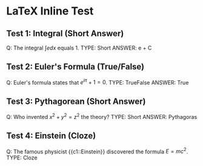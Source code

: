 # LaTeX Inline Test

## Test 1: Integral (Short Answer)
Q: The integral $\int e dx$ equals 1.
TYPE: Short
ANSWER: e + C

## Test 2: Euler's Formula (True/False)
Q: Euler's formula states that $e^{i\pi} + 1 = 0$.
TYPE: TrueFalse
ANSWER: True

## Test 3: Pythagorean (Short Answer)
Q: Who invented $x^2 + y^2 = z^2$ the theory?
TYPE: Short
ANSWER: Pythagoras

## Test 4: Einstein (Cloze)
Q: The famous physicist {{c1::Einstein}} discovered the formula $E = mc^2$.
TYPE: Cloze
